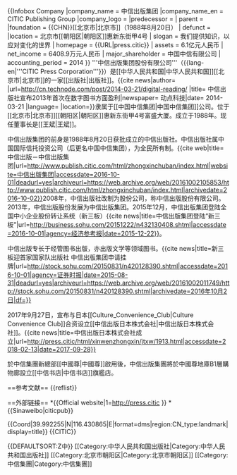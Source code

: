 {{Infobox Company
|company_name     = 中信出版集团
|company_name_en  = CITIC Publishing Group
|company_logo     = 
|predecessor   = 
| parent  = 
|foundation       = {{CHN}}[[北京市|北京市]]（1988年8月20日）
| defunct        = 
|location         = 北京市[[朝阳区|朝阳区]]惠新东街甲4号
| slogan = 我们提供知识，以应对变化的世界
| homepage   = {{URL|press.citic}}
| assets = 6.1亿元人民币<ref name=ss/>
| net_income = 6408.9万元人民币<ref name=ss/>
| major_shareholder = 中国中信有限公司
| accounting_period = 2014
}}
'''中信出版集团股份有限公司'''（{{lang-en|'''CITIC Press Corporation'''}}）是[[中华人民共和国|中华人民共和国]][[北京市|北京市]]的一家[[出版社|出版社]]。<ref>{{cite news|author= |url=http://cn.technode.com/post/2014-03-21/digital-reading/ |title= 中信出版社宣布2013年首次在数字图书方面盈利|newspaper= 动点科技|date= 2014-03-21 |language= |location=}}</ref>隶属于[[中国中信集团|中国中信集团]]公司。位于[[北京市|北京市]][[朝阳区|朝阳区]]惠新东街甲4号富盛大厦。成立于1988年。现任董事长是[[王斌|王斌]]。

中信出版集团的前身是1988年8月20日获批成立的中信出版社。中信出版社属中国国际信托投资公司（后更名中国中信集团），为全民所有制。<ref>{{cite web|title=中信出版－中信出版集团|url=http://www.publish.citic.com/html/zhongxinchuban/index.html|website=中信出版集团|accessdate=2016-10-01|deadurl=yes|archiveurl=https://web.archive.org/web/20161002105853/http://www.publish.citic.com/html/zhongxinchuban/index.html|archivedate=2016-10-02}}</ref>2008年，中信出版社改制为股份公司，称中信出版股份有限公司。2013年，中信出版股份发展为中信出版集团。2015年12月，中信出版集团登陆全国中小企业股份转让系统（新三板）<ref name=ss>{{cite news|title=中信出版集团登陆“新三板”|url=http://business.sohu.com/20151222/n432130408.shtml|accessdate=2016-10-01|agency=经济参考报|date=2015-12-22}}</ref>。

中信出版专长于经管图书出版，亦出版文学等领域图书。<ref>{{cite news|title=新三板迎首家国家队出版社 中信出版集团申请挂牌|url=http://stock.sohu.com/20150831/n420128390.shtml|accessdate=2016-10-01|agency=证券时报|date=2015-08-31|deadurl=yes|archiveurl=https://web.archive.org/web/20161002011749/http://stock.sohu.com/20150831/n420128390.shtml|archivedate=2016年10月2日|df=}}</ref>

2017年9月27日，宣布与日本[[Culture_Convenience_Club|Culture Convenience Club]]合资设立[[中信出版日本株式会社|中信出版日本株式会社]]。<ref>{{cite news|title=中信出版日本株式会社成立|url=http://press.citic/html/xinwenzhongxin/jtxw/1913.html|accessdate=2018-02-13|date=2017-09-28}}</ref>

於中信集團新總部[[中國尊|中國尊]]啟用後，中信出版集團將於中國尊地庫B1層購物廊設立[[中信书店|中信书店]]旗艦店。

==参考文献==
{{reflist}}

==外部链接==
*{{Official website|1=http://press.citic }}
*{{Sinaweibo|citicpub}}

{{Coord|39.992255|N|116.430865|E|format=dms|region:CN_type:landmark|display=title}}
{{CITIC}}

{{DEFAULTSORT:Z中}}
[[Category:中华人民共和国出版社|Category:中华人民共和国出版社]]
[[Category:北京市朝阳区|Category:北京市朝阳区]]
[[Category:中信集團|Category:中信集團]]